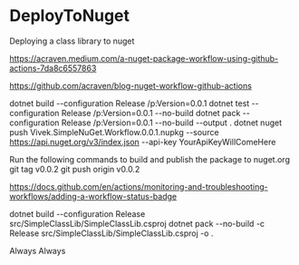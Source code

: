 # DeployToNuget
Deploying a class library to nuget 

https://acraven.medium.com/a-nuget-package-workflow-using-github-actions-7da8c6557863

https://github.com/acraven/blog-nuget-workflow-github-actions


dotnet build --configuration Release /p:Version=0.0.1
dotnet test --configuration Release /p:Version=0.0.1 --no-build
dotnet pack --configuration Release /p:Version=0.0.1 --no-build --output .
dotnet nuget push Vivek.SimpleNuGet.Workflow.0.0.1.nupkg --source https://api.nuget.org/v3/index.json --api-key YourApiKeyWillComeHere

Run the following commands to build and publish the package to nuget.org
git tag v0.0.2
git push origin v0.0.2

https://docs.github.com/en/actions/monitoring-and-troubleshooting-workflows/adding-a-workflow-status-badge


dotnet build --configuration Release src/SimpleClassLib/SimpleClassLib.csproj
dotnet pack  --no-build -c Release src/SimpleClassLib/SimpleClassLib.csproj -o .





  <ItemGroup>
    <None Include="images\nuget-logo-og-600x600.png" Pack="true" PackagePath="">
      <CopyToOutputDirectory>Always</CopyToOutputDirectory>
    </None>
    <None Include="images\ccc.jpeg" Pack="true" PackagePath="">
      <CopyToOutputDirectory>Always</CopyToOutputDirectory>
    </None>
  </ItemGroup>
